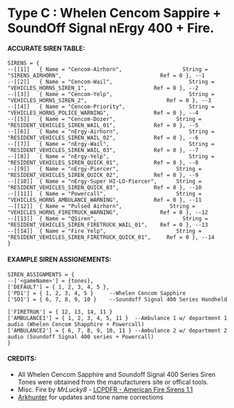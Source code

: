 # Type C : Whelen Cencom Sappire + SoundOff Signal nErgy 400 + Fire. 

#### ACCURATE SIREN TABLE:
```
SIRENS = {	
--[[1]]	  { Name = "Cencom-Airhorn", 		           String = "SIRENS_AIRHORN", 								Ref = 0 }, --1
--[[2]]	  { Name = "Cencom-Wail", 			             String = "VEHICLES_HORNS_SIREN_1", 					Ref = 0 }, --2
--[[3]]	  { Name = "Cencom-Yelp", 			             String = "VEHICLES_HORNS_SIREN_2", 						Ref = 0 }, --3
--[[4]]	  { Name = "Cencom-Priority", 		             String = "VEHICLES_HORNS_POLICE_WARNING", 				Ref = 0 }, --4
--[[5]]	  { Name = "Cencom-Dozer", 		             String = "RESIDENT_VEHICLES_SIREN_WAIL_01", 			Ref = 0 }, --5
--[[6]]	  { Name = "nErgy-Airhorn", 		             String = "RESIDENT_VEHICLES_SIREN_WAIL_02", 			Ref = 0 }, --6
--[[7]]	  { Name = "nErgy-Wail", 			             String = "RESIDENT_VEHICLES_SIREN_WAIL_03", 			Ref = 0 }, --7
--[[8]]	  { Name = "nErgy-Yelp", 			             String = "RESIDENT_VEHICLES_SIREN_QUICK_01", 			Ref = 0 }, --8
--[[9]]	  { Name = "nErgy-Piercer",		             String = "RESIDENT_VEHICLES_SIREN_QUICK_02",			Ref = 0 }, --9
--[[10]]  { Name = "nErgy-Super HI-LO-Piercer",		 String = "RESIDENT_VEHICLES_SIREN_QUICK_03", 			Ref = 0 }, --10
--[[11]]  { Name = "Powercall", 		             String = "VEHICLES_HORNS_AMBULANCE_WARNING", 			Ref = 0 }, --11
--[[12]]  { Name = "Pulsed Airhorn", 	           String = "VEHICLES_HORNS_FIRETRUCK_WARNING", 			Ref = 0 }, --12
--[[13]]  { Name = "QSiren", 			               String = "RESIDENT_VEHICLES_SIREN_FIRETRUCK_WAIL_01", 	Ref = 0 }, --13
--[[14]]  { Name = "Fire Yelp", 		             String = "RESIDENT_VEHICLES_SIREN_FIRETRUCK_QUICK_01", 	Ref = 0 }, --14
}
```
#### EXAMPLE SIREN ASSIGNEMENTS:
```
SIREN_ASSIGNMENTS = {
--['<gameName>'] = {tones},
['DEFAULT'] = { 1, 2, 3, 4, 5 }, 
['PD1'] = { 1, 2, 3, 4, 5 }     --Whelen Cencom Sapphire 			
['SO1'] = { 6, 7, 8, 9, 10 }    --Soundoff Signal 400 Series Handheld  

['FIRETRUK'] = { 12, 13, 14, 11 } 	
['AMBULANCE1'] = { 1, 2, 3, 4, 5, 11 } 	--Ambulance 1 w/ department 1 audio (Whelen Cencom Shapphire + Powercall)
['AMBULANCE2'] = { 6, 7, 8, 9, 10, 11 } --Ambulance 2 w/ department 2 audio (Soundoff Signal 400 series + Powercall)
}
```


#### CREDITS:
* All Whelen Cencom Sapphire and Soundoff Signal 400 Series Siren Tones were obtained from the manufacturers site or offical tools.
* Misc. Fire by _MrLucky8_ - [LCPDFR - American Fire Sirens 1.1](https://www.lcpdfr.com/downloads/gta5mods/audio/13310-american-fire-sirens)
* [Arkhunter](https://github.com/arkhunter623) for updates and tone name corrections
